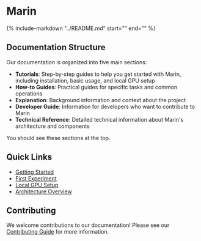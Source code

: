 # Marin

{%
include-markdown "../README.md"
start="<!--marin-intro-start-->"
end="<!--marin-intro-end-->"
%}


## Documentation Structure

Our documentation is organized into five main sections:

- **Tutorials**: Step-by-step guides to help you get started with Marin, including installation, basic usage, and local GPU setup
- **How-to Guides**: Practical guides for specific tasks and common operations
- **Explanation**: Background information and context about the project
- **Developer Guide**: Information for developers who want to contribute to Marin
- **Technical Reference**: Detailed technical information about Marin's architecture and components

You should see these sections at the top.

## Quick Links

- [Getting Started](tutorials/getting-started.md)
- [First Experiment](tutorials/first-experiment.md)
- [Local GPU Setup](tutorials/local-gpu.md)
- [Architecture Overview](reference/architecture.md)

## Contributing

We welcome contributions to our documentation! Please see our [Contributing Guide](how-to-guides/contributing.md) for more information.
